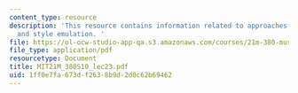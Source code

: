 ```yaml
---
content_type: resource
description: 'This resource contains information related to approaches: expert systems
  and style emulation. '
file: https://ol-ocw-studio-app-qa.s3.amazonaws.com/courses/21m-380-music-and-technology-algorithmic-and-generative-music-spring-2010/1ff0e7fa673df2638b9d2d0c62b69462_MIT21M_380S10_lec23.pdf
file_type: application/pdf
resourcetype: Document
title: MIT21M_380S10_lec23.pdf
uid: 1ff0e7fa-673d-f263-8b9d-2d0c62b69462
---
```

